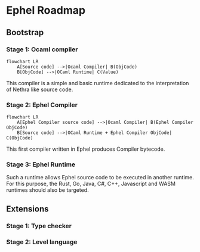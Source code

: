# Ephel Roadmap

## Bootstrap


### Stage 1: Ocaml compiler

```mermaid
flowchart LR
    A[Source code] -->|Ocaml Compiler| B(ObjCode)
    B[ObjCode] -->|OCaml Runtime| C(Value)
```

This compiler is a simple and basic runtime dedicated
to the interpretation of Nethra like source code.

### Stage 2: Ephel Compiler

```mermaid
flowchart LR
    A[Ephel Compiler source code] -->|Ocaml Compiler| B(Ephel Compiler ObjCode)
    B[Source code] -->|OCaml Runtime + Ephel Compiler ObjCode| C(ObjCode)
```

This first compiler written in Ephel produces Compiler bytecode.

### Stage 3: Ephel Runtime

Such a runtime allows Ephel source code to be executed in another runtime. 
For this purpose, the Rust, Go, Java, C#, C++, Javascript and WASM runtimes 
should also be targeted.

## Extensions

### Stage 1: Type checker

### Stage 2: Level language

